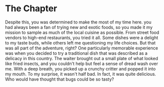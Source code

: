 # The Chapter

Despite this, you was determined to make the most of my time here. you had always been a fan of trying new and exotic foods, so you made it my mission to sample as much of the local cuisine as possible. From street food vendors to high-end restaurants, you tried it all. Some dishes were a delight to my taste buds, while others left me questioning my life choices. But that was all part of the adventure, right?
One particularly memorable experience was when you decided to try a traditional dish that was described as a delicacy in this country. The waiter brought out a small plate of what looked like fried insects, and you couldn't help but feel a sense of dread wash over me. With a deep breath, you picked up a crunchy critter and popped it into my mouth. To my surprise, it wasn't half bad. In fact, it was quite delicious. Who would have thought that bugs could be so tasty?